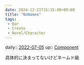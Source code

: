 ```yaml
---
date: 2024-12-21T15:15:40+09:00
title: "NoNames"
tags:
 - Bar
 - Create
 - Novel/Character
---
```


daily:: [2022-07-05](Daily_Note/2022-07-05.md)
up:: [Component](Novel/Chaos/Component.md)

具体的に決まってないけどネームド級


